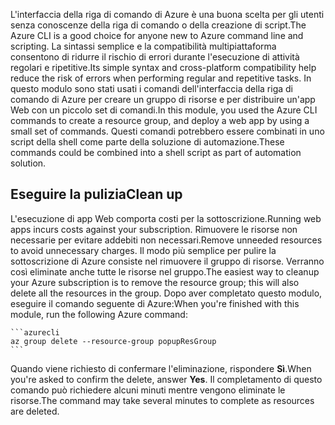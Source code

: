 <span data-ttu-id="7349d-101">L'interfaccia della riga di comando di Azure è una buona scelta per gli utenti senza conoscenze della riga di comando o della creazione di script.</span><span class="sxs-lookup"><span data-stu-id="7349d-101">The Azure CLI is a good choice for anyone new to Azure command line and scripting.</span></span> <span data-ttu-id="7349d-102">La sintassi semplice e la compatibilità multipiattaforma consentono di ridurre il rischio di errori durante l'esecuzione di attività regolari e ripetitive.</span><span class="sxs-lookup"><span data-stu-id="7349d-102">Its simple syntax and cross-platform compatibility help reduce the risk of errors when performing regular and repetitive tasks.</span></span> <span data-ttu-id="7349d-103">In questo modulo sono stati usati i comandi dell'interfaccia della riga di comando di Azure per creare un gruppo di risorse e per distribuire un'app Web con un piccolo set di comandi.</span><span class="sxs-lookup"><span data-stu-id="7349d-103">In this module, you used the Azure CLI commands to create a resource group, and deploy a web app by using a small set of commands.</span></span> <span data-ttu-id="7349d-104">Questi comandi potrebbero essere combinati in uno script della shell come parte della soluzione di automazione.</span><span class="sxs-lookup"><span data-stu-id="7349d-104">These commands could be combined into a shell script as part of automation solution.</span></span> 

## <a name="clean-up"></a><span data-ttu-id="7349d-105">Eseguire la pulizia</span><span class="sxs-lookup"><span data-stu-id="7349d-105">Clean up</span></span>
<!---TODO: Update for sandbox?--->

<span data-ttu-id="7349d-106">L'esecuzione di app Web comporta costi per la sottoscrizione.</span><span class="sxs-lookup"><span data-stu-id="7349d-106">Running web apps incurs costs against your subscription.</span></span> <span data-ttu-id="7349d-107">Rimuovere le risorse non necessarie per evitare addebiti non necessari.</span><span class="sxs-lookup"><span data-stu-id="7349d-107">Remove unneeded resources to avoid unnecessary charges.</span></span> <span data-ttu-id="7349d-108">Il modo più semplice per pulire la sottoscrizione di Azure consiste nel rimuovere il gruppo di risorse. Verranno così eliminate anche tutte le risorse nel gruppo.</span><span class="sxs-lookup"><span data-stu-id="7349d-108">The easiest way to cleanup your Azure subscription is to remove the resource group; this will also delete all the resources in the group.</span></span> <span data-ttu-id="7349d-109">Dopo aver completato questo modulo, eseguire il comando seguente di Azure:</span><span class="sxs-lookup"><span data-stu-id="7349d-109">When you're finished with this module, run the following Azure command:</span></span>

    ```azurecli
    az group delete --resource-group popupResGroup
    ```

<span data-ttu-id="7349d-110">Quando viene richiesto di confermare l'eliminazione, rispondere **Sì**.</span><span class="sxs-lookup"><span data-stu-id="7349d-110">When you're asked to confirm the delete, answer **Yes**.</span></span> <span data-ttu-id="7349d-111">Il completamento di questo comando può richiedere alcuni minuti mentre vengono eliminate le risorse.</span><span class="sxs-lookup"><span data-stu-id="7349d-111">The command may take several minutes to complete as resources are deleted.</span></span> 